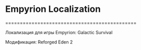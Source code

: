 # Empyrion Localization
=============================================

Локализация для игры Empyrion: Galactic Survival

Модификация: Reforged Eden 2
